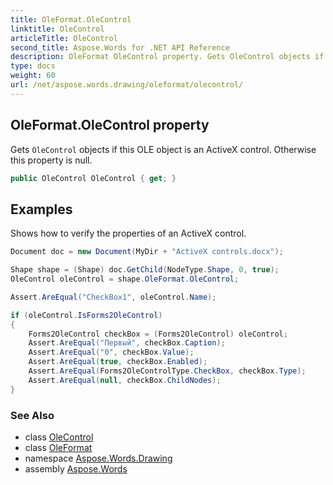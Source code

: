 ```yaml
---
title: OleFormat.OleControl
linktitle: OleControl
articleTitle: OleControl
second_title: Aspose.Words for .NET API Reference
description: OleFormat OleControl property. Gets OleControl objects if this OLE object is an ActiveX control. Otherwise this property is null in C#.
type: docs
weight: 60
url: /net/aspose.words.drawing/oleformat/olecontrol/
---
```

## OleFormat.OleControl property

Gets `OleControl` objects if this OLE object is an ActiveX control. Otherwise this property is null.

```csharp
public OleControl OleControl { get; }
```

## Examples

Shows how to verify the properties of an ActiveX control.

```csharp
Document doc = new Document(MyDir + "ActiveX controls.docx");

Shape shape = (Shape) doc.GetChild(NodeType.Shape, 0, true);
OleControl oleControl = shape.OleFormat.OleControl;

Assert.AreEqual("CheckBox1", oleControl.Name);

if (oleControl.IsForms2OleControl)
{
    Forms2OleControl checkBox = (Forms2OleControl) oleControl;
    Assert.AreEqual("Первый", checkBox.Caption);
    Assert.AreEqual("0", checkBox.Value);
    Assert.AreEqual(true, checkBox.Enabled);
    Assert.AreEqual(Forms2OleControlType.CheckBox, checkBox.Type);
    Assert.AreEqual(null, checkBox.ChildNodes);
}
```

### See Also

* class [OleControl](../../../aspose.words.drawing.ole/olecontrol/)
* class [OleFormat](../)
* namespace [Aspose.Words.Drawing](../../oleformat/)
* assembly [Aspose.Words](../../../)
